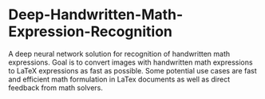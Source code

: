 # Deep-Handwritten-Math-Expression-Recognition
A deep neural network solution for recognition of handwritten math expressions. Goal is to convert images with handwritten math expressions to LaTeX expressions as fast as possible. Some potential use cases are fast and efficient math formulation in LaTex documents as well as direct feedback from math solvers.
